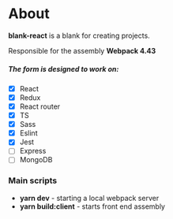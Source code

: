 # About

**blank-react** is a blank for creating projects.

Responsible for the assembly **Webpack 4.43**

##### The form is designed to work on:
 
- [x] React
- [x] Redux
- [x] React router
- [x] TS
- [x] Sass
- [x] Eslint
- [x] Jest
- [ ] Express
- [ ] MongoDB

### Main scripts

- **yarn dev** - starting a local webpack server 
- **yarn build:client** - starts front end assembly 
